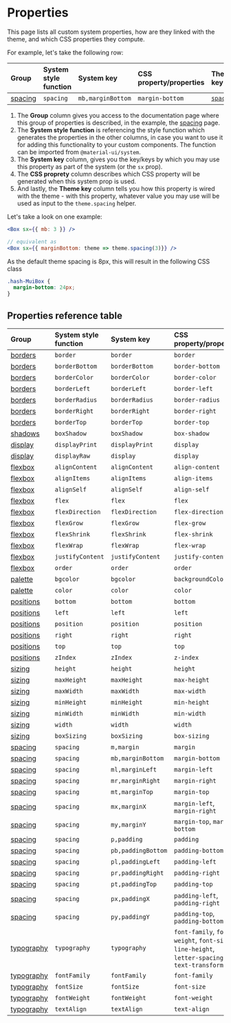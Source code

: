 # Properties

<p class="description">This page lists all custom system properties, how are they linked with the theme, and which CSS properties they compute.</p>

For example, let's take the following row:

| Group                       | System style function | System key        | CSS property/properties | Theme key                                                        |
| :-------------------------- | :-------------------- | :---------------- | :---------------------- | :--------------------------------------------------------------- |
| [spacing](/system/spacing/) | `spacing`             | `mb,marginBottom` | `margin-bottom`         | [`spacing`](/customization/default-theme/?expand-path=$.spacing) |

1. The <b>Group</b> column gives you access to the documentation page where this group of properties is described, in the example, the [spacing](/system/spacing/) page.
2. The <b>System style function</b> is referencing the style function which generates the properties in the other columns, in case you want to use it for adding this functionality to your custom components. The function can be imported from `@material-ui/system`.
3. The <b>System key</b> column, gives you the key/keys by which you may use this property as part of the system (or the `sx` prop).
4. The <b>CSS proprety</b> column describes which CSS property will be generated when this system prop is used.
5. And lastly, the <b>Theme key</b> column tells you how this property is wired with the theme - with this property, whatever value you may use will be used as input to the `theme.spacing` helper.

Let's take a look on one example:

```jsx
<Box sx={{ mb: 3 }} />

// equivalent as
<Box sx={{ marginBottom: theme => theme.spacing(3)}} />
```

As the default theme spacing is 8px, this will result in the following CSS class

```css
.hash-MuiBox {
  margin-bottom: 24px;
}
```

## Properties reference table

| Group                             | System style function | System key         | CSS property/properties                                                                      | Theme key                                                              |
| :-------------------------------- | :-------------------- | :----------------- | :------------------------------------------------------------------------------------------- | :--------------------------------------------------------------------- |
| [borders](/system/borders/)       | `border`              | `border`           | `border`                                                                                     | `borders`                                                              |
| [borders](/system/borders/)       | `borderBottom`        | `borderBottom`     | `border-bottom`                                                                              | `borders`                                                              |
| [borders](/system/borders/)       | `borderColor`         | `borderColor`      | `border-color`                                                                               | [`palette`](/customization/default-theme/?expand-path=$.palette)       |
| [borders](/system/borders/)       | `borderLeft`          | `borderLeft`       | `border-left`                                                                                | `borders`                                                              |
| [borders](/system/borders/)       | `borderRadius`        | `borderRadius`     | `border-radius`                                                                              | [`shape`](/customization/default-theme/?expand-path=$.shape)           |
| [borders](/system/borders/)       | `borderRight`         | `borderRight`      | `border-right`                                                                               | `borders`                                                              |
| [borders](/system/borders/)       | `borderTop`           | `borderTop`        | `border-top`                                                                                 | `borders`                                                              |
| [shadows](/system/shadows/)       | `boxShadow`           | `boxShadow`        | `box-shadow`                                                                                 | `shadows`                                                              |
| [display](/system/display/)       | `displayPrint`        | `displayPrint`     | `display`                                                                                    | none                                                                   |
| [display](/system/display/)       | `displayRaw`          | `display`          | `display`                                                                                    | none                                                                   |
| [flexbox](/system/flexbox/)       | `alignContent`        | `alignContent`     | `align-content`                                                                              | none                                                                   |
| [flexbox](/system/flexbox/)       | `alignItems`          | `alignItems`       | `align-items`                                                                                | none                                                                   |
| [flexbox](/system/flexbox/)       | `alignSelf`           | `alignSelf`        | `align-self`                                                                                 | none                                                                   |
| [flexbox](/system/flexbox/)       | `flex`                | `flex`             | `flex`                                                                                       | none                                                                   |
| [flexbox](/system/flexbox/)       | `flexDirection`       | `flexDirection`    | `flex-direction`                                                                             | none                                                                   |
| [flexbox](/system/flexbox/)       | `flexGrow`            | `flexGrow`         | `flex-grow`                                                                                  | none                                                                   |
| [flexbox](/system/flexbox/)       | `flexShrink`          | `flexShrink`       | `flex-shrink`                                                                                | none                                                                   |
| [flexbox](/system/flexbox/)       | `flexWrap`            | `flexWrap`         | `flex-wrap`                                                                                  | none                                                                   |
| [flexbox](/system/flexbox/)       | `justifyContent`      | `justifyContent`   | `justify-content`                                                                            | none                                                                   |
| [flexbox](/system/flexbox/)       | `order`               | `order`            | `order`                                                                                      | none                                                                   |
| [palette](/system/palette/)       | `bgcolor`             | `bgcolor`          | `backgroundColor`                                                                            | [`palette`](/customization/default-theme/?expand-path=$.palette)       |
| [palette](/system/palette/)       | `color`               | `color`            | `color`                                                                                      | [`palette`](/customization/default-theme/?expand-path=$.palette)       |
| [positions](/system/positions/)   | `bottom`              | `bottom`           | `bottom`                                                                                     | none                                                                   |
| [positions](/system/positions/)   | `left`                | `left`             | `left`                                                                                       | none                                                                   |
| [positions](/system/positions/)   | `position`            | `position`         | `position`                                                                                   | none                                                                   |
| [positions](/system/positions/)   | `right`               | `right`            | `right`                                                                                      | none                                                                   |
| [positions](/system/positions/)   | `top`                 | `top`              | `top`                                                                                        | none                                                                   |
| [positions](/system/positions/)   | `zIndex`              | `zIndex`           | `z-index`                                                                                    | [`zIndex`](/customization/default-theme/?expand-path=$.zIndex)         |
| [sizing](/system/sizing/)         | `height`              | `height`           | `height`                                                                                     | none                                                                   |
| [sizing](/system/sizing/)         | `maxHeight`           | `maxHeight`        | `max-height`                                                                                 | none                                                                   |
| [sizing](/system/sizing/)         | `maxWidth`            | `maxWidth`         | `max-width`                                                                                  | none                                                                   |
| [sizing](/system/sizing/)         | `minHeight`           | `minHeight`        | `min-height`                                                                                 | none                                                                   |
| [sizing](/system/sizing/)         | `minWidth`            | `minWidth`         | `min-width`                                                                                  | none                                                                   |
| [sizing](/system/sizing/)         | `width`               | `width`            | `width`                                                                                      | none                                                                   |
| [sizing](/system/sizing/)         | `boxSizing`           | `boxSizing`        | `box-sizing`                                                                                 | none                                                                   |
| [spacing](/system/spacing/)       | `spacing`             | `m,margin`         | `margin`                                                                                     | [`spacing`](/customization/default-theme/?expand-path=$.spacing)       |
| [spacing](/system/spacing/)       | `spacing`             | `mb,marginBottom`  | `margin-bottom`                                                                              | [`spacing`](/customization/default-theme/?expand-path=$.spacing)       |
| [spacing](/system/spacing/)       | `spacing`             | `ml,marginLeft`    | `margin-left`                                                                                | [`spacing`](/customization/default-theme/?expand-path=$.spacing)       |
| [spacing](/system/spacing/)       | `spacing`             | `mr,marginRight`   | `margin-right`                                                                               | [`spacing`](/customization/default-theme/?expand-path=$.spacing)       |
| [spacing](/system/spacing/)       | `spacing`             | `mt,marginTop`     | `margin-top`                                                                                 | [`spacing`](/customization/default-theme/?expand-path=$.spacing)       |
| [spacing](/system/spacing/)       | `spacing`             | `mx,marginX`       | `margin-left`, `margin-right`                                                                | [`spacing`](/customization/default-theme/?expand-path=$.spacing)       |
| [spacing](/system/spacing/)       | `spacing`             | `my,marginY`       | `margin-top`, `margin-bottom`                                                                | [`spacing`](/customization/default-theme/?expand-path=$.spacing)       |
| [spacing](/system/spacing/)       | `spacing`             | `p,padding`        | `padding`                                                                                    | [`spacing`](/customization/default-theme/?expand-path=$.spacing)       |
| [spacing](/system/spacing/)       | `spacing`             | `pb,paddingBottom` | `padding-bottom`                                                                             | [`spacing`](/customization/default-theme/?expand-path=$.spacing)       |
| [spacing](/system/spacing/)       | `spacing`             | `pl,paddingLeft`   | `padding-left`                                                                               | [`spacing`](/customization/default-theme/?expand-path=$.spacing)       |
| [spacing](/system/spacing/)       | `spacing`             | `pr,paddingRight`  | `padding-right`                                                                              | [`spacing`](/customization/default-theme/?expand-path=$.spacing)       |
| [spacing](/system/spacing/)       | `spacing`             | `pt,paddingTop`    | `padding-top`                                                                                | [`spacing`](/customization/default-theme/?expand-path=$.spacing)       |
| [spacing](/system/spacing/)       | `spacing`             | `px,paddingX`      | `padding-left`, `padding-right`                                                              | [`spacing`](/customization/default-theme/?expand-path=$.spacing)       |
| [spacing](/system/spacing/)       | `spacing`             | `py,paddingY`      | `padding-top`, `padding-bottom`                                                              | [`spacing`](/customization/default-theme/?expand-path=$.spacing)       |
| [typography](/system/typography/) | `typography`          | `typography`       | `font-family`, `font-weight`, `font-size`, `line-height`, `letter-spacing`, `text-transform` | [`typography`](/customization/default-theme/?expand-path=$.typography) |
| [typography](/system/typography/) | `fontFamily`          | `fontFamily`       | `font-family`                                                                                | [`typography`](/customization/default-theme/?expand-path=$.typography) |
| [typography](/system/typography/) | `fontSize`            | `fontSize`         | `font-size`                                                                                  | [`typography`](/customization/default-theme/?expand-path=$.typography) |
| [typography](/system/typography/) | `fontWeight`          | `fontWeight`       | `font-weight`                                                                                | [`typography`](/customization/default-theme/?expand-path=$.typography) |
| [typography](/system/typography/) | `textAlign`           | `textAlign`        | `text-align`                                                                                 | none                                                                   |

